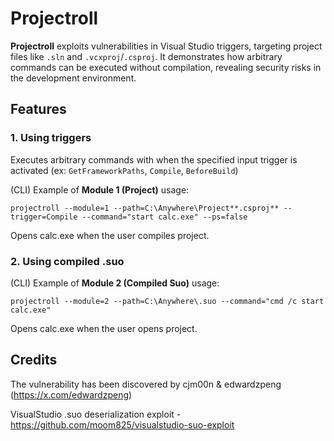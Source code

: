# Projectroll

**Projectroll** exploits vulnerabilities in Visual Studio triggers, targeting project files like `.sln` and `.vcxproj`/`.csproj`. It demonstrates how arbitrary commands can be executed without compilation, revealing security risks in the development environment.

## Features

### 1. **Using triggers**

Executes arbitrary commands with when the specified input trigger is activated (ex: `GetFrameworkPaths`, `Compile`, `BeforeBuild`)

(CLI) Example of **Module 1 (Project)** usage: 
```
projectroll --module=1 --path=C:\Anywhere\Project**.csproj** --trigger=Compile --command="start calc.exe" --ps=false
```
Opens calc.exe when the user compiles project.

### 2. **Using compiled .suo**
(CLI) Example of **Module 2 (Compiled Suo)** usage:
```
projectroll --module=2 --path=C:\Anywhere\.suo --command="cmd /c start calc.exe"
```
Opens calc.exe when the user opens project.

## Credits
The vulnerability has been discovered by cjm00n & edwardzpeng (https://x.com/edwardzpeng)

VisualStudio .suo deserialization exploit - https://github.com/moom825/visualstudio-suo-exploit
